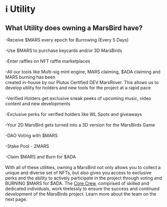 # ℹ Utility

## **What Utility does owning a MarsBird have?**&#x20;

\-Receive $MARS every epoch for Burrowing (Every 5 Days)\
\
\-Use $MARS to purchase keycards and/or 3D MarsBirds\
\
\-Enter raffles on NFT raffle marketplaces \
\
\-All our tools like Multi-sig mint engine, MARS claiming, $ADA claiming and MARS burning has been \
created in-house by our Plutus Certified DEV MarsRover. This allows us to develop utility for holders and new tools for the project at a rapid pace \
\
\-Verified Holders get exclusive sneak peeks of upcoming music, video content and new developments \
\
\-Exclusive perks for verified holders like WL Spots and giveaways \
\
\-Your 2D MarsBird gets turned into a 3D version for the MarsBirds Game \
\
\-DAO Voting with $MARS \
\
\-Stake Pool - 2MARS \
\
\-Claim $MARS and Burn for $ADA\
\
With all of these utilities, owning a MarsBird not only allows you to collect a unique and diverse set of NFTs, but also gives you access to exclusive perks and the ability to actively participate in the project through voting and BURNING $MARS for $ADA. The [Core Crew](../core-crew.md), comprised of skilled and dedicated individuals, work tirelessly to ensure the success and continued development of the MarsBirds project. Learn more about the team on the next page.
